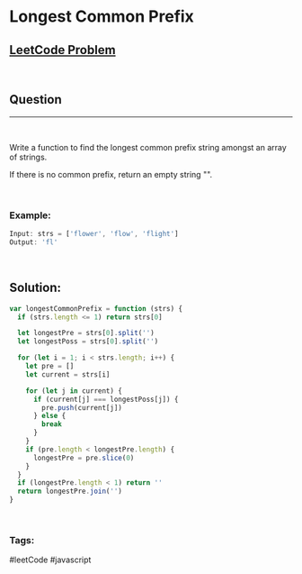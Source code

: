# Longest Common Prefix

[1]: https://leetcode.com/problems/longest-common-prefix/

## [LeetCode Problem][1]

&nbsp;

## Question

---

&nbsp;

Write a function to find the longest common prefix string amongst an array of strings.

If there is no common prefix, return an empty string "".

&nbsp;

### **Example:**

<!-- code below -->

```javascript
Input: strs = ['flower', 'flow', 'flight']
Output: 'fl'
```

&nbsp;

## **Solution:**

<!-- code below -->

```javascript
var longestCommonPrefix = function (strs) {
  if (strs.length <= 1) return strs[0]

  let longestPre = strs[0].split('')
  let longestPoss = strs[0].split('')

  for (let i = 1; i < strs.length; i++) {
    let pre = []
    let current = strs[i]

    for (let j in current) {
      if (current[j] === longestPoss[j]) {
        pre.push(current[j])
      } else {
        break
      }
    }
    if (pre.length < longestPre.length) {
      longestPre = pre.slice(0)
    }
  }
  if (longestPre.length < 1) return ''
  return longestPre.join('')
}
```

&nbsp;

### Tags:

#leetCode #javascript
